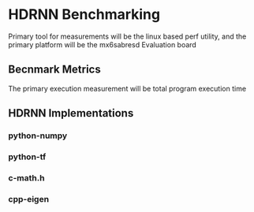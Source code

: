 # HDRNN Benchmarking

Primary tool for measurements will be the linux based perf utility,
and the primary platform will be the mx6sabresd Evaluation board

## Becnmark Metrics

The primary execution measurement will be total program execution time

## HDRNN Implementations

### python-numpy

### python-tf

### c-math.h

### cpp-eigen



